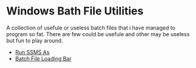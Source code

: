 # Windows Bath File Utilities

A collection of usefule or useless batch files that i have managed to program so fat. There are few could be usefule and other may be useless but fun to play around.

- [Run SSMS As](runssmsas/)
- [Batch File Loading Bar](batch-loading-bar/)